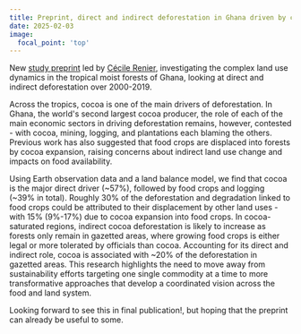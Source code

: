 ```yaml
---
title: Preprint, direct and indirect deforestation in Ghana driven by cocoa, mining, plantations, settlements, and food crops and logging
date: 2025-02-03
image:
  focal_point: 'top'
---
```


New [study preprint](https://doi.org/10.31220/agriRxiv.2025.00302) led by [Cécile Renier](https://landsystems-lab.earth/author/cecile-renier/), investigating the complex land use dynamics in the tropical moist forests of Ghana, looking at direct and indirect deforestation over 2000-2019.

<!--more-->

Across the tropics, cocoa is one of the main drivers of deforestation. In Ghana, the world's second largest cocoa producer, the role of each of the main economic sectors in driving deforestation remains, however, contested - with cocoa, mining, logging, and plantations each blaming the others. Previous work has also suggested that food crops are displaced into forests by cocoa expansion, raising concerns about indirect land use change and impacts on food availability. 

Using Earth observation data and a land balance model, we find that cocoa is the major direct driver (~57%), followed by food crops and logging (~39% in total). Roughly 30% of the deforestation and degradation linked to food crops could be attributed to their displacement by other land uses - with 15% (9%-17%) due to cocoa expansion into food crops. In cocoa-saturated regions, indirect cocoa deforestation is likely to increase as forests only remain in gazetted areas, where growing food crops is either legal or more tolerated by officials than cocoa. Accounting for its direct and indirect role, cocoa is associated with ~20% of the deforestation in gazetted areas. This research highlights the need to move away from sustainability efforts targeting one single commodity at a time to more transformative approaches that develop a coordinated vision across the food and land system.

Looking forward to see this in final publication!, but hoping that the preprint can already be useful to some. 